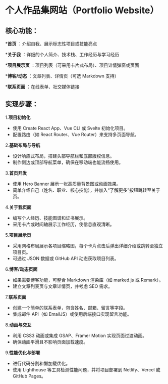 
# 个人作品集网站（Portfolio Website）

## **核心功能：**

***首页** ：介绍自我、展示标志性项目或技能亮点

***关于我** ：详细的个人简介、技术栈、工作经历与学习经历

***项目展示页** ：项目列表（可采用卡片式布局）、项目详情弹窗或页面

***博客/动态** ：文章列表、详情页（可选 Markdown 支持）

***联系页面** ：在线表单、社交媒体链接

## **实现步骤：**

1.**项目初始化**

* 使用 Create React App、Vue CLI 或 Svelte 初始化项目。
* 配置路由（如 React Router、Vue Router）来支持多页面导航。

2.**基础布局与导航**

* 设计响应式布局，搭建头部导航栏和底部版权信息。
* 制作侧边或顶部导航菜单，确保在移动端也能流畅使用。

3.**首页开发**

* 使用 Hero Banner 展示一张高质量背景图或动画效果。
* 简单介绍自己（姓名、职业、核心技能），并加入“了解更多”按钮跳转至关于页。

4.**关于我页面**

* 编写个人经历、技能图谱和证书展示。
* 采用卡片或时间轴展示工作经历，使信息直观清晰。

5.**项目展示页**

* 采用网格布局展示各项目缩略图，每个卡片点击后弹出详细介绍或跳转至独立项目页。
* 可通过 JSON 数据或 GitHub API 动态获取项目列表。

6.**博客/动态页面**

* 如果需要博客功能，可整合 Markdown 渲染库（如 marked.js 或 Remark）。
* 建立文章列表页与文章详情页，并考虑 SEO 需求。

7.**联系页面**

* 创建一个简单的联系表单，包含姓名、邮箱、留言等字段。
* 集成邮件 API（如 EmailJS）或使用后端接口实现留言功能。

8.**动画与交互**

* 利用 CSS3 动画或集成 GSAP、Framer Motion 实现页面过渡动画。
* 确保动画平滑且不影响页面加载速度。

9.**性能优化与部署**

* 进行代码分割和懒加载优化。
* 使用 Lighthouse 等工具检测性能问题，并将项目部署到 Netlify、Vercel 或 GitHub Pages。
